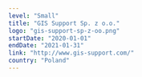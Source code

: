 ```yaml
---
level: "Small"
title: "GIS Support Sp. z o.o."
logo: "gis-support-sp-z-oo.png"
startDate: "2020-01-01"
endDate: "2021-01-31"
link: "http://www.gis-support.com/"
country: "Poland"
---
```

